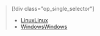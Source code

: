 > [!div class="op_single_selector"]
> * [<span data-ttu-id="9b942-101">Linux</span><span class="sxs-lookup"><span data-stu-id="9b942-101">Linux</span></span>](../articles/hdinsight/hdinsight-hadoop-collect-debug-heap-dump-linux.md)
> * [<span data-ttu-id="9b942-102">Windows</span><span class="sxs-lookup"><span data-stu-id="9b942-102">Windows</span></span>](../articles/hdinsight/hdinsight-hadoop-collect-debug-heap-dumps.md)
> 
> 

